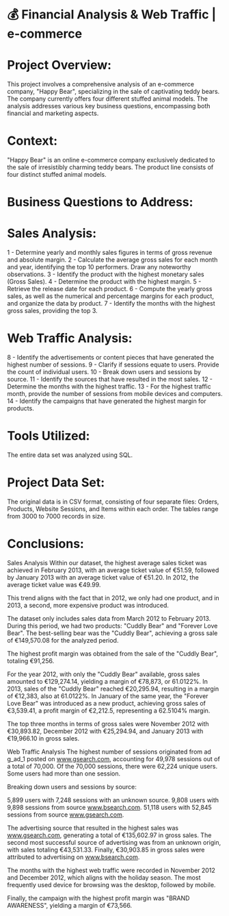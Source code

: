 # 💰 Financial Analysis & Web Traffic | e-commerce

# Project Overview:

This project involves a comprehensive analysis of an e-commerce company, "Happy Bear", specializing in the sale of captivating teddy bears. The company currently offers four different stuffed animal models. The analysis addresses various key business questions, encompassing both financial and marketing aspects.

# Context:

"Happy Bear" is an online e-commerce company exclusively dedicated to the sale of irresistibly charming teddy bears. The product line consists of four distinct stuffed animal models.

# Business Questions to Address:

# Sales Analysis:

1 - Determine yearly and monthly sales figures in terms of gross revenue and absolute margin.
2 - Calculate the average gross sales for each month and year, identifying the top 10 performers. Draw any noteworthy observations.
3 - Identify the product with the highest monetary sales (Gross Sales).
4 - Determine the product with the highest margin.
5 - Retrieve the release date for each product.
6 - Compute the yearly gross sales, as well as the numerical and percentage margins for each product, and organize the data by product.
7 - Identify the months with the highest gross sales, providing the top 3.

# Web Traffic Analysis:

8  - Identify the advertisements or content pieces that have generated the highest number of sessions.
9  - Clarify if sessions equate to users. Provide the count of individual users.
10 - Break down users and sessions by source.
11 - Identify the sources that have resulted in the most sales.
12 - Determine the months with the highest traffic.
13 - For the highest traffic month, provide the number of sessions from mobile devices and computers.
14 - Identify the campaigns that have generated the highest margin for products.


# Tools Utilized:

The entire data set was analyzed using SQL.

# Project Data Set:

The original data is in CSV format, consisting of four separate files: Orders, Products, Website Sessions, and Items within each order. The tables range from 3000 to 7000 records in size.

# Conclusions:

Sales Analysis
Within our dataset, the highest average sales ticket was achieved in February 2013, with an average ticket value of €51.59, followed by January 2013 with an average ticket value of €51.20. In 2012, the average ticket value was €49.99.

This trend aligns with the fact that in 2012, we only had one product, and in 2013, a second, more expensive product was introduced.

The dataset only includes sales data from March 2012 to February 2013. During this period, we had two products: "Cuddly Bear" and "Forever Love Bear". The best-selling bear was the "Cuddly Bear", achieving a gross sale of €149,570.08 for the analyzed period.

The highest profit margin was obtained from the sale of the "Cuddly Bear", totaling €91,256.

For the year 2012, with only the "Cuddly Bear" available, gross sales amounted to €129,274.14, yielding a margin of €78,873, or 61.0122%. In 2013, sales of the "Cuddly Bear" reached €20,295.94, resulting in a margin of €12,383, also at 61.0122%. In January of the same year, the "Forever Love Bear" was introduced as a new product, achieving gross sales of €3,539.41, a profit margin of €2,212.5, representing a 62.5104% margin.

The top three months in terms of gross sales were November 2012 with €30,893.82, December 2012 with €25,294.94, and January 2013 with €19,966.10 in gross sales.

Web Traffic Analysis
The highest number of sessions originated from ad g_ad_1 posted on www.gsearch.com, accounting for 49,978 sessions out of a total of 70,000. Of the 70,000 sessions, there were 62,224 unique users. Some users had more than one session.

Breaking down users and sessions by source:

5,899 users with 7,248 sessions with an unknown source.
9,808 users with 9,898 sessions from source www.bsearch.com.
51,118 users with 52,845 sessions from source www.gsearch.com.

The advertising source that resulted in the highest sales was www.gsearch.com, generating a total of €135,602.97 in gross sales. The second most successful source of advertising was from an unknown origin, with sales totaling €43,531.33. Finally, €30,903.85 in gross sales were attributed to advertising on www.bsearch.com.

The months with the highest web traffic were recorded in November 2012 and December 2012, which aligns with the holiday season. The most frequently used device for browsing was the desktop, followed by mobile.

Finally, the campaign with the highest profit margin was "BRAND AWARENESS", yielding a margin of €73,566.





